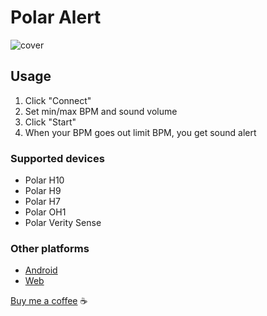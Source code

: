 # Polar Alert

![cover](https://raw.githubusercontent.com/nikashitsa/polar-alert-ios/master/cover.png)

## Usage

1. Click "Connect"
2. Set min/max BPM and sound volume
3. Click "Start"
4. When your BPM goes out limit BPM, you get sound alert

### Supported devices

- Polar H10
- Polar H9
- Polar H7
- Polar OH1
- Polar Verity Sense

### Other platforms

- [Android](https://github.com/nikashitsa/polar-alert-android)
- [Web](https://github.com/nikashitsa/polar-h10-alert)

[Buy me a coffee](https://www.paypal.com/donate/?hosted_button_id=DR69Z26Z8DJVE) ☕️
